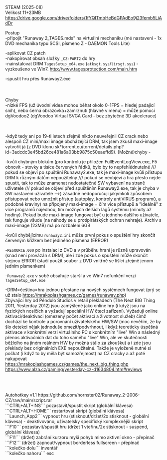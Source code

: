 STEAM (2025-08)
<br/>
Velikost 11+23MB https://drive.google.com/drive/folders/1fYQITmbHeBdGPAdEo9j23femb5LiAdDr

Postup
<br/>
-připojit "Runaway 2_TAGES.mds" na virtuální mechaniku (mé nastavení - 1x DVD mechanika typu SCSI, písmeno Z - DAEMON Tools Lite)

-aplikovat CZ patch
<br/>
-nakopírovat obsah složky ```_CZ-PART2``` do hry
<br/>
-nainstalovat DRM ```TagesSetup_x64.exe``` (```atksgt.sys```/```lirsgt.sys```) - vyzkoušeno ve Win7. http://www.tagesprotection.com/main.htm

-spustit hru přes Runaway2.exe
<br/>
<br/>
<br/>
<br/>
Chyby
<br/>
-nízké FPS (už úvodní videa mohou běhat okolo 0-1FPS = hledej padající sníh), nebo černá obrazovka+zamrznutí (hlavně v menu) = může pomoci dgVoodoo2 (dgVoodoo Virtual SVGA Card - bez zbytečné 3D akcelerace)
<br/>
<br/>
<br/>

-když tedy ani po 19-ti letech zřejmě nikdo neuveřejnil CZ crack nebo alespoň CZ mini/maxi image obcházející DRM, tak jsem zkusil maxi-image vytvořit já (z DVD klonu sk*torrent.eu/torrent/details.php?id=3adcdc3e45bd26ce481a6a03bb9875c50eaeffd9). (Možné)chyby -

-kvůli chybným blokům (pro kontrolu je přiložen FullEventLogView.exe, F5 obnovit - stovky a tisíce červených řádků, bylo by to nepřehlédnutelné /// pokud se objeví po spuštění Runaway2.exe, tak je maxi-image kvůli přístupu DRM k různým datům nepoužitelný /// pokud se neobjeví a hra přesto nejde spustit, tak to může znamenat nedostatečné SW vybavení na straně uživatele /// pokud se objeví před spuštěním Runaway2.exe, tak je chyba v SW nastavení uživatele -->) zásadně nedoporučuji jakýmkoli způsobem přistupovat nebo umožnit přístup (autoplay, kontroly antiVIRUS programů, a podobné kraviny) na připojený maxi-image = čím více přístupů a "ideálně" z více programů najednou, tím možných delších lagů systému (minuty až hodiny). Pokud bude maxi-image fungovat byť u jednoho dalšího uživatele, tak funguje všude (na náhody se u protipirátských ochran nehraje). Archiv s maxi-image (23MB) má po rozbalení 6GB

-kvůli chybějícímu ```runaway2.ini``` může první pokus o spuštění hry skončit červeným křížkem bez jediného písmena (ERROR)

-```RESOURCE.000``` po instalaci z DVD a v průběhu hraní je různě upravován (snad není provázán s DRM), ale i zde pokus o spuštění může skončit stejnou ERROR (stačí použít soubor z DVD vnitřně se lišící zřejmě jenom jedním písmenkem)

-```Runaway2.exe``` v sobě obsahuje starší a ve Win7 nefunkční verzi ```TagesSetup_x64.exe```

-DRM=čeština=hra jednou přestane na nových systémech fungovat (prý se už stalo https://mrakoplashgames.cz/games/runaway.php)
<br/>
Zbývající hry od Péndulo Studios v retail překladech (The Next BIG Thing 2011, Yesterday 2012) jsou zamýšlené jako online hry (i když jsou na fyzických nosičích a vyžadují speciální HW čtecí zařízení). Vyžadují online aktivaci/deaktivaci (omezený počet aktivací a životnost služeb) čímž dochází ke kontrole a porovnání uživatelského HW/SW (moc nevěřím, že by šlo detekci nějak jednoduše omezit/podvrhnout, i když teoreticky úspěšná aktivace v konkrétní verzi virtuálního PC s konkrétním "live" Win a následný přenos aktivačních dat do toho samého "live" Win, ale ve skutečnosti běžícího na jiném reálném HW by možná stálo za zkoušku) a i zde jsou překlady bez originálních EXE nepoužitelné. Takže je vyloženě nutné si počkat (i když to by měla být samozřejmost) na CZ cracky a až poté nakupovat
<br/>
https://mrakoplashgames.cz/games/the_next_big_thing.php
<br/>
https://www.alza.cz/gaming/yesterday-cz-d1634804.htm#reviews

<br/>
<br/>
<br/>
Autohotkey v1.1 https://github.com/hornster02/Runaway_2-2006-CZ/raw/main/script.rar
<br/>
```CTRL+ALT+INS``` pozastavit/spustit skript (globální klávesa)
<br/>
```CTRL+ALT+HOME``` restartovat skript (globální klávesa)
<br/>
```Launch_App2``` vypnout hru (stisknout/držet/2x stisknout - globální klávesa) - deaktivováno, uživatelsky specifický komplexnější skript
<br/>
```F10``` pozastavit/spustit hru (držet 1 vteřinu/2x stisknout - suspend, globální klávesa)
<br/>
```F11``` (držet) zabrání kurzoru myši pohyb mimo aktivní okno - přepínač
<br/>
```F12``` (držet) zapnout/vypnout borderless fullscreen - přepínač
<br/>
```kolečko dolu``` inventář
<br/>
```kolečko nahoru``` esc
